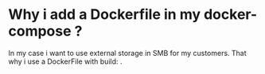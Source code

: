 # Why i add a Dockerfile in my docker-compose ?
In my case i want to use external storage in SMB for my customers. That why i use a DockerFile with build: .

